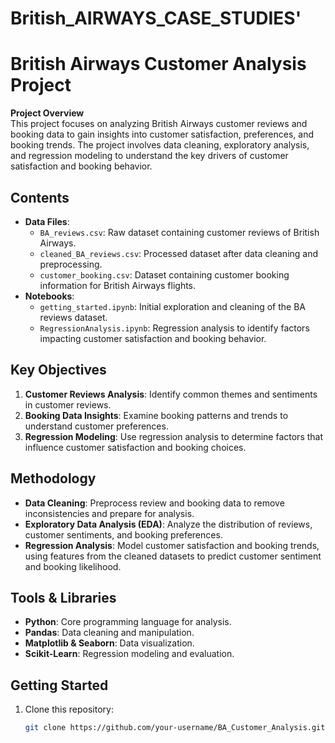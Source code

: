 # British_AIRWAYS_CASE_STUDIES'
# British Airways Customer Analysis Project

**Project Overview**  
This project focuses on analyzing British Airways customer reviews and booking data to gain insights into customer satisfaction, preferences, and booking trends. The project involves data cleaning, exploratory analysis, and regression modeling to understand the key drivers of customer satisfaction and booking behavior.

## Contents
- **Data Files**:
  - `BA_reviews.csv`: Raw dataset containing customer reviews of British Airways.
  - `cleaned_BA_reviews.csv`: Processed dataset after data cleaning and preprocessing.
  - `customer_booking.csv`: Dataset containing customer booking information for British Airways flights.
- **Notebooks**:
  - `getting_started.ipynb`: Initial exploration and cleaning of the BA reviews dataset.
  - `RegressionAnalysis.ipynb`: Regression analysis to identify factors impacting customer satisfaction and booking behavior.

## Key Objectives
1. **Customer Reviews Analysis**: Identify common themes and sentiments in customer reviews.
2. **Booking Data Insights**: Examine booking patterns and trends to understand customer preferences.
3. **Regression Modeling**: Use regression analysis to determine factors that influence customer satisfaction and booking choices.

## Methodology
- **Data Cleaning**: Preprocess review and booking data to remove inconsistencies and prepare for analysis.
- **Exploratory Data Analysis (EDA)**: Analyze the distribution of reviews, customer sentiments, and booking preferences.
- **Regression Analysis**: Model customer satisfaction and booking trends, using features from the cleaned datasets to predict customer sentiment and booking likelihood.

## Tools & Libraries
- **Python**: Core programming language for analysis.
- **Pandas**: Data cleaning and manipulation.
- **Matplotlib & Seaborn**: Data visualization.
- **Scikit-Learn**: Regression modeling and evaluation.

## Getting Started
1. Clone this repository:
   ```bash
   git clone https://github.com/your-username/BA_Customer_Analysis.git
